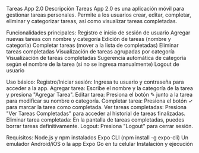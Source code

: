 ﻿Tareas App 2.0
Descripción
Tareas App 2.0 es una aplicación móvil para gestionar tareas personales. Permite a los usuarios crear, editar, completar, eliminar y categorizar tareas, así como visualizar tareas completadas.

Funcionalidades principales: 
Registro e inicio de sesión de usuario
Agregar nuevas tareas con nombre y categoría
Edición de tareas (nombre y categoría)
Completar tareas (mover a la lista de completadas)
Eliminar tareas completadas
Visualización de tareas agrupadas por categoría
Visualización de tareas completadas
Sugerencia automática de categoría según el nombre de la tarea (si no se ingresa manualmente)
Logout de usuario

Uso básico: 
Registro/Iniciar sesión: Ingresa tu usuario y contraseña para acceder a la app.
Agregar tarea: Escribe el nombre y la categoría de la tarea y presiona "Agregar Tarea".
Editar tarea: Presiona el botón ✎ junto a la tarea para modificar su nombre o categoría.
Completar tarea: Presiona el botón ✓ para marcar la tarea como completada.
Ver tareas completadas: Presiona "Ver Tareas Completadas" para acceder al historial de tareas finalizadas.
Eliminar tarea completada: En la pantalla de tareas completadas, puedes borrar tareas definitivamente.
Logout: Presiona "Logout" para cerrar sesión.

Requisitos: 
Node.js y npm instalados
Expo CLI (npm install -g expo-cli)
Un emulador Android/iOS o la app Expo Go en tu celular
Instalación y ejecución
